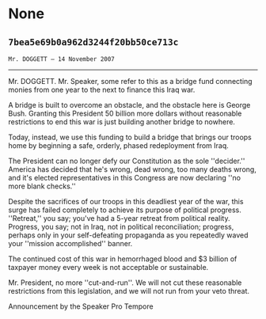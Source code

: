 # None
## `7bea5e69b0a962d3244f20bb50ce713c`
`Mr. DOGGETT — 14 November 2007`

---


Mr. DOGGETT. Mr. Speaker, some refer to this as a bridge fund 
connecting monies from one year to the next to finance this Iraq war.

A bridge is built to overcome an obstacle, and the obstacle here is 
George Bush. Granting this President 50 billion more dollars without 
reasonable restrictions to end this war is just building another bridge 
to nowhere.

Today, instead, we use this funding to build a bridge that brings our 
troops home by beginning a safe, orderly, phased redeployment from 
Iraq.

The President can no longer defy our Constitution as the sole 
''decider.'' America has decided that he's wrong, dead wrong, too many 
deaths wrong, and it's elected representatives in this Congress are now 
declaring ''no more blank checks.''

Despite the sacrifices of our troops in this deadliest year of the 
war, this surge has failed completely to achieve its purpose of 
political progress. ''Retreat,'' you say; you've had a 5-year retreat 
from political reality. Progress, you say; not in Iraq, not in 
political reconciliation; progress, perhaps only in your self-defeating 
propaganda as you repeatedly waved your ''mission accomplished'' 
banner.

The continued cost of this war in hemorrhaged blood and $3 billion of 
taxpayer money every week is not acceptable or sustainable.

Mr. President, no more ''cut-and-run''. We will not cut these 
reasonable restrictions from this legislation, and we will not run from 
your veto threat.










Announcement by the Speaker Pro Tempore
